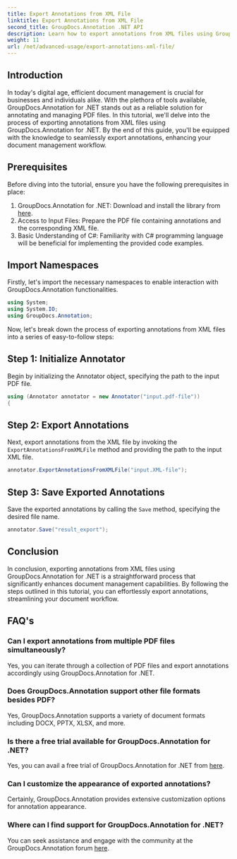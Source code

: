 ```yaml
---
title: Export Annotations from XML File
linktitle: Export Annotations from XML File
second_title: GroupDocs.Annotation .NET API
description: Learn how to export annotations from XML files using GroupDocs.Annotation for .NET, simplifying your document management workflow efficiently.
weight: 11
url: /net/advanced-usage/export-annotations-xml-file/
---
```

## Introduction
In today's digital age, efficient document management is crucial for businesses and individuals alike. With the plethora of tools available, GroupDocs.Annotation for .NET stands out as a reliable solution for annotating and managing PDF files. In this tutorial, we'll delve into the process of exporting annotations from XML files using GroupDocs.Annotation for .NET. By the end of this guide, you'll be equipped with the knowledge to seamlessly export annotations, enhancing your document management workflow.
## Prerequisites
Before diving into the tutorial, ensure you have the following prerequisites in place:
1. GroupDocs.Annotation for .NET: Download and install the library from [here](https://releases.groupdocs.com/annotation/net/).
2. Access to Input Files: Prepare the PDF file containing annotations and the corresponding XML file.
3. Basic Understanding of C#: Familiarity with C# programming language will be beneficial for implementing the provided code examples.

## Import Namespaces
Firstly, let's import the necessary namespaces to enable interaction with GroupDocs.Annotation functionalities.
```csharp
using System;
using System.IO;
using GroupDocs.Annotation;
```

Now, let's break down the process of exporting annotations from XML files into a series of easy-to-follow steps:
## Step 1: Initialize Annotator
Begin by initializing the Annotator object, specifying the path to the input PDF file.
```csharp
using (Annotator annotator = new Annotator("input.pdf-file"))
{
```
## Step 2: Export Annotations
Next, export annotations from the XML file by invoking the `ExportAnnotationsFromXMLFile` method and providing the path to the input XML file.
```csharp
annotator.ExportAnnotationsFromXMLFile("input.XML-file");
```
## Step 3: Save Exported Annotations
Save the exported annotations by calling the `Save` method, specifying the desired file name.
```csharp
annotator.Save("result_export");
```

## Conclusion
In conclusion, exporting annotations from XML files using GroupDocs.Annotation for .NET is a straightforward process that significantly enhances document management capabilities. By following the steps outlined in this tutorial, you can effortlessly export annotations, streamlining your document workflow.
## FAQ's
### Can I export annotations from multiple PDF files simultaneously?
Yes, you can iterate through a collection of PDF files and export annotations accordingly using GroupDocs.Annotation for .NET.
### Does GroupDocs.Annotation support other file formats besides PDF?
Yes, GroupDocs.Annotation supports a variety of document formats including DOCX, PPTX, XLSX, and more.
### Is there a free trial available for GroupDocs.Annotation for .NET?
Yes, you can avail a free trial of GroupDocs.Annotation for .NET from [here](https://releases.groupdocs.com/).
### Can I customize the appearance of exported annotations?
Certainly, GroupDocs.Annotation provides extensive customization options for annotation appearance.
### Where can I find support for GroupDocs.Annotation for .NET?
You can seek assistance and engage with the community at the GroupDocs.Annotation forum [here](https://forum.groupdocs.com/c/annotation/10).
